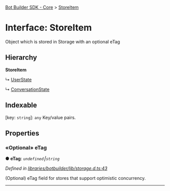 [Bot Builder SDK - Core](../README.md) > [StoreItem](../interfaces/botbuilder.storeitem.md)



# Interface: StoreItem


Object which is stored in Storage with an optional eTag

## Hierarchy

**StoreItem**

↳  [UserState](botbuilder.__global.userstate.md)




↳  [ConversationState](botbuilder.__global.conversationstate.md)








## Indexable

\[key: `string`\]:&nbsp;`any`
Key/value pairs.



## Properties
<a id="etag"></a>

### «Optional» eTag

**●  eTag**:  *`undefined`⎮`string`* 

*Defined in [libraries/botbuilder/lib/storage.d.ts:43](https://github.com/Microsoft/botbuilder-js/blob/6102823/libraries/botbuilder/lib/storage.d.ts#L43)*



(Optional) eTag field for stores that support optimistic concurrency.




___


